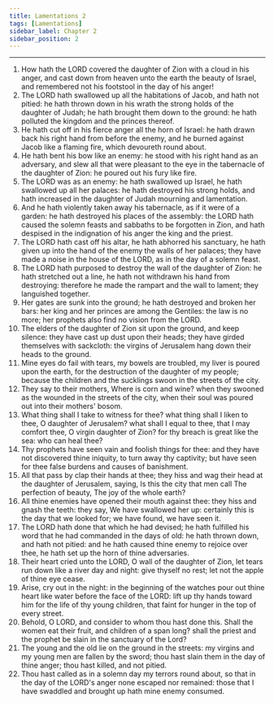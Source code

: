 ```yaml
---
title: Lamentations 2
tags: [Lamentations]
sidebar_label: Chapter 2
sidebar_position: 2
---
```


---
1. How hath the LORD covered the daughter of Zion with a cloud in his anger, and cast down from heaven unto the earth the beauty of Israel, and remembered not his footstool in the day of his anger!
2. The LORD hath swallowed up all the habitations of Jacob, and hath not pitied: he hath thrown down in his wrath the strong holds of the daughter of Judah; he hath brought them down to the ground: he hath polluted the kingdom and the princes thereof.
3. He hath cut off in his fierce anger all the horn of Israel: he hath drawn back his right hand from before the enemy, and he burned against Jacob like a flaming fire, which devoureth round about.
4. He hath bent his bow like an enemy: he stood with his right hand as an adversary, and slew all that were pleasant to the eye in the tabernacle of the daughter of Zion: he poured out his fury like fire.
5. The LORD was as an enemy: he hath swallowed up Israel, he hath swallowed up all her palaces: he hath destroyed his strong holds, and hath increased in the daughter of Judah mourning and lamentation.
6. And he hath violently taken away his tabernacle, as if it were of a garden: he hath destroyed his places of the assembly: the LORD hath caused the solemn feasts and sabbaths to be forgotten in Zion, and hath despised in the indignation of his anger the king and the priest.
7. The LORD hath cast off his altar, he hath abhorred his sanctuary, he hath given up into the hand of the enemy the walls of her palaces; they have made a noise in the house of the LORD, as in the day of a solemn feast.
8. The LORD hath purposed to destroy the wall of the daughter of Zion: he hath stretched out a line, he hath not withdrawn his hand from destroying: therefore he made the rampart and the wall to lament; they languished together.
9. Her gates are sunk into the ground; he hath destroyed and broken her bars: her king and her princes are among the Gentiles: the law is no more; her prophets also find no vision from the LORD.
10. The elders of the daughter of Zion sit upon the ground, and keep silence: they have cast up dust upon their heads; they have girded themselves with sackcloth: the virgins of Jerusalem hang down their heads to the ground.
11. Mine eyes do fail with tears, my bowels are troubled, my liver is poured upon the earth, for the destruction of the daughter of my people; because the children and the sucklings swoon in the streets of the city.
12. They say to their mothers, Where is corn and wine? when they swooned as the wounded in the streets of the city, when their soul was poured out into their mothers' bosom.
13. What thing shall I take to witness for thee? what thing shall I liken to thee, O daughter of Jerusalem? what shall I equal to thee, that I may comfort thee, O virgin daughter of Zion? for thy breach is great like the sea: who can heal thee?
14. Thy prophets have seen vain and foolish things for thee: and they have not discovered thine iniquity, to turn away thy captivity; but have seen for thee false burdens and causes of banishment.
15. All that pass by clap their hands at thee; they hiss and wag their head at the daughter of Jerusalem, saying, Is this the city that men call The perfection of beauty, The joy of the whole earth?
16. All thine enemies have opened their mouth against thee: they hiss and gnash the teeth: they say, We have swallowed her up: certainly this is the day that we looked for; we have found, we have seen it.
17. The LORD hath done that which he had devised; he hath fulfilled his word that he had commanded in the days of old: he hath thrown down, and hath not pitied: and he hath caused thine enemy to rejoice over thee, he hath set up the horn of thine adversaries.
18. Their heart cried unto the LORD, O wall of the daughter of Zion, let tears run down like a river day and night: give thyself no rest; let not the apple of thine eye cease.
19. Arise, cry out in the night: in the beginning of the watches pour out thine heart like water before the face of the LORD: lift up thy hands toward him for the life of thy young children, that faint for hunger in the top of every street.
20. Behold, O LORD, and consider to whom thou hast done this. Shall the women eat their fruit, and children of a span long? shall the priest and the prophet be slain in the sanctuary of the Lord?
21. The young and the old lie on the ground in the streets: my virgins and my young men are fallen by the sword; thou hast slain them in the day of thine anger; thou hast killed, and not pitied.
22. Thou hast called as in a solemn day my terrors round about, so that in the day of the LORD's anger none escaped nor remained: those that I have swaddled and brought up hath mine enemy consumed.